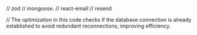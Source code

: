 // zod // mongoose. // react-email // resend

// The optimization in this code checks if the database connection is already established to avoid redundant reconnections, improving efficiency.






